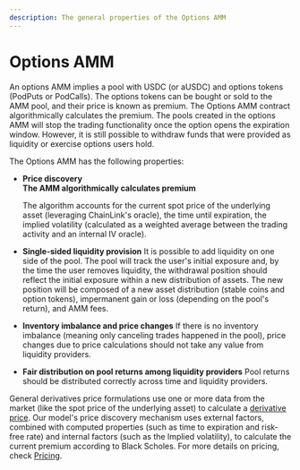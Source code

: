 ```yaml
---
description: The general properties of the Options AMM
---
```


# Options AMM

An options AMM implies a pool with USDC \(or aUSDC\) and options tokens \(PodPuts or PodCalls\). The options tokens can be bought or sold to the AMM pool, and their price is known as premium. The Options AMM contract algorithmically calculates the premium. The pools created in the options AMM will stop the trading functionality once the option opens the expiration window. However, it is still possible to withdraw funds that were provided as liquidity or exercise options users hold. 

The Options AMM has the following properties:

* **Price discovery   
  The AMM algorithmically calculates premium**

  The algorithm accounts for the current spot price of the underlying asset \(leveraging ChainLink's oracle\), the time until expiration, the implied volatility \(calculated as a weighted average between the trading activity and an internal IV oracle\).

* **Single-sided liquidity provision**  It is possible to add liquidity on one side of the pool. The pool will track the user's initial exposure and, by the time the user removes liquidity, the withdrawal position should reflect the initial exposure within a new distribution of assets. The new position will be composed of a new asset distribution \(stable coins and option tokens\), impermanent gain or loss \(depending on the pool's return\), and AMM fees. 
* **Inventory imbalance and price changes**  If there is no inventory imbalance \(meaning only canceling trades happened in the pool\), price changes due to price calculations should not take any value from liquidity providers.
* **Fair distribution on pool returns among liquidity providers**  Pool returns should be distributed correctly across time and liquidity providers.

General derivatives price formulations use one or more data from the market \(like the spot price of the underlying asset\) to calculate a [derivative price](https://app.gitbook.com/@pods-finance-1/s/teste/~/drafts/-MN6HaWpBmzbOVxj8TTa/understand-options/pricing-options). Our model's price discovery mechanism uses external factors, combined with computed properties \(such as time to expiration and risk-free rate\) and internal factors \(such as the Implied volatility\), to calculate the current premium according to Black Scholes. For more details on pricing, check [Pricing](https://app.gitbook.com/@pods-finance-1/s/teste/v/master/options-amm-overview/optionamm/pricing).

